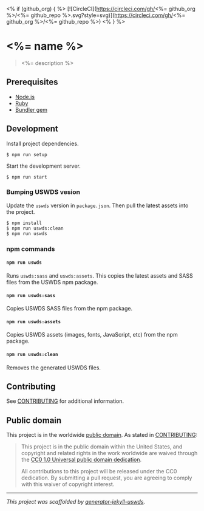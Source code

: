 <% if (github_org) { %>
[![CircleCI](https://circleci.com/gh/<%= github_org %>/<%= github_repo %>.svg?style=svg)](https://circleci.com/gh/<%= github_org %>/<%= github_repo %>)
<% } %>

# <%= name %>

> <%= description %>


## Prerequisites

- [Node.js](https://nodejs.org/)
- [Ruby](https://ruby-lang.org/)
- [Bundler gem](https://bundler.io/)


## Development

Install project dependencies.

    $ npm run setup

Start the development server.

    $ npm run start


### Bumping USWDS vesion

Update the `uswds` version in `package.json`. Then pull the latest assets into
the project.

    $ npm install
    $ npm run uswds:clean
    $ npm run uswds


### npm commands


#### `npm run uswds`

Runs `uswds:sass` and `uswds:assets`. This copies the latest assets and SASS files from the USWDS npm package.


#### `npm run uswds:sass`

Copies USWDS SASS files from the npm package.


#### `npm run uswds:assets`

Copies USWDS assets (images, fonts, JavaScript, etc) from the npm package.


#### `npm run uswds:clean`

Removes the generated USWDS files.


## Contributing

See [CONTRIBUTING](CONTRIBUTING.md) for additional information.


## Public domain

This project is in the worldwide [public domain](LICENSE.md). As stated in [CONTRIBUTING](CONTRIBUTING.md):

> This project is in the public domain within the United States, and copyright and related rights in the work worldwide are waived through the [CC0 1.0 Universal public domain dedication](https://creativecommons.org/publicdomain/zero/1.0/).
>
> All contributions to this project will be released under the CC0 dedication. By submitting a pull request, you are agreeing to comply with this waiver of copyright interest.


---

_This project was scaffolded by [generator-jekyll-uswds](https://github.com/adborden/generator-jekyll-uswds)._

